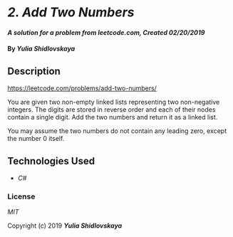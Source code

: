 # _2. Add Two Numbers_

#### _A solution for a problem from leetcode.com, Created 02/20/2019_

#### By _**Yulia Shidlovskaya**_

## Description
https://leetcode.com/problems/add-two-numbers/

You are given two non-empty linked lists representing two non-negative integers. The digits are stored in reverse order and each of their nodes contain a single digit. Add the two numbers and return it as a linked list.

You may assume the two numbers do not contain any leading zero, except the number 0 itself.

## Technologies Used

* _C#_

### License

*MIT*

Copyright (c) 2019 **_Yulia Shidlovskaya_**
